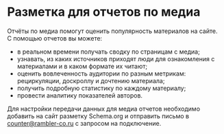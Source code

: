 # Разметка для отчетов по медиа

Отчёты по медиа помогут оценить популярность материалов на сайте. С помощью отчетов вы можете:&#x20;

* в реальном времени получать сводку по страницам с медиа;
* узнавать, из каких источников приходят люди для ознакомления с материалами и в каком формате их читают;
* оценить вовлеченность аудитории по разным метрикам: рециркуляции, доскроллу и дочтению материала;
* получить подробную статистику по каждому материалу;
* провести аналитику показателей авторов.&#x20;

Для настройки передачи данных для медиа отчетов необходимо добавить на сайт разметку Schema.org и отправить письмо в [counter@rambler-co.ru](mailto:counter@rambler-co.ru) с запросом на подключение.
